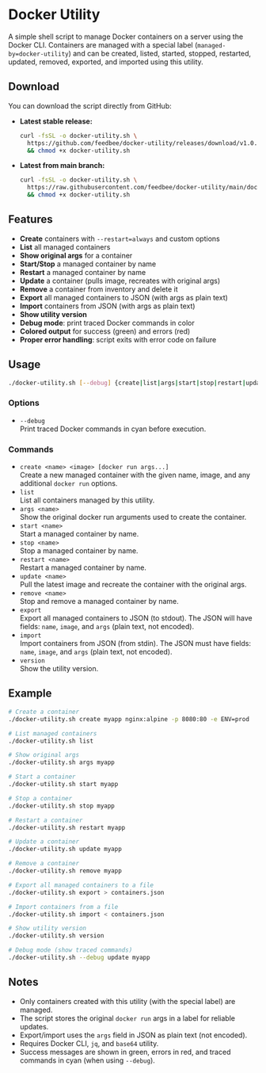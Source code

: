 # Docker Utility

A simple shell script to manage Docker containers on a server using the Docker CLI. Containers are managed with a special label (`managed-by=docker-utility`) and can be created, listed, started, stopped, restarted, updated, removed, exported, and imported using this utility.

## Download

You can download the script directly from GitHub:

- **Latest stable release:**
  ```sh
  curl -fsSL -o docker-utility.sh \
    https://github.com/feedbee/docker-utility/releases/download/v1.0.0/docker-utility.sh \
    && chmod +x docker-utility.sh
  ```
- **Latest from main branch:**
  ```sh
  curl -fsSL -o docker-utility.sh \
    https://raw.githubusercontent.com/feedbee/docker-utility/main/docker-utility.sh \
    && chmod +x docker-utility.sh
  ```

## Features
- **Create** containers with `--restart=always` and custom options
- **List** all managed containers
- **Show original args** for a container
- **Start/Stop** a managed container by name
- **Restart** a managed container by name
- **Update** a container (pulls image, recreates with original args)
- **Remove** a container from inventory and delete it
- **Export** all managed containers to JSON (with args as plain text)
- **Import** containers from JSON (with args as plain text)
- **Show utility version**
- **Debug mode**: print traced Docker commands in color
- **Colored output** for success (green) and errors (red)
- **Proper error handling**: script exits with error code on failure

## Usage

```sh
./docker-utility.sh [--debug] {create|list|args|start|stop|restart|update|remove|export|import|version} [options]
```

### Options
- `--debug`  
  Print traced Docker commands in cyan before execution.

### Commands
- `create <name> <image> [docker run args...]`  
  Create a new managed container with the given name, image, and any additional `docker run` options.
- `list`  
  List all containers managed by this utility.
- `args <name>`  
  Show the original docker run arguments used to create the container.
- `start <name>`  
  Start a managed container by name.
- `stop <name>`  
  Stop a managed container by name.
- `restart <name>`  
  Restart a managed container by name.
- `update <name>`  
  Pull the latest image and recreate the container with the original args.
- `remove <name>`  
  Stop and remove a managed container by name.
- `export`  
  Export all managed containers to JSON (to stdout). The JSON will have fields: `name`, `image`, and `args` (plain text, not encoded).
- `import`  
  Import containers from JSON (from stdin). The JSON must have fields: `name`, `image`, and `args` (plain text, not encoded).
- `version`  
  Show the utility version.

## Example

```sh
# Create a container
./docker-utility.sh create myapp nginx:alpine -p 8080:80 -e ENV=prod

# List managed containers
./docker-utility.sh list

# Show original args
./docker-utility.sh args myapp

# Start a container
./docker-utility.sh start myapp

# Stop a container
./docker-utility.sh stop myapp

# Restart a container
./docker-utility.sh restart myapp

# Update a container
./docker-utility.sh update myapp

# Remove a container
./docker-utility.sh remove myapp

# Export all managed containers to a file
./docker-utility.sh export > containers.json

# Import containers from a file
./docker-utility.sh import < containers.json

# Show utility version
./docker-utility.sh version

# Debug mode (show traced commands)
./docker-utility.sh --debug update myapp
```

## Notes
- Only containers created with this utility (with the special label) are managed.
- The script stores the original `docker run` args in a label for reliable updates.
- Export/import uses the `args` field in JSON as plain text (not encoded).
- Requires Docker CLI, `jq`, and `base64` utility.
- Success messages are shown in green, errors in red, and traced commands in cyan (when using `--debug`).
